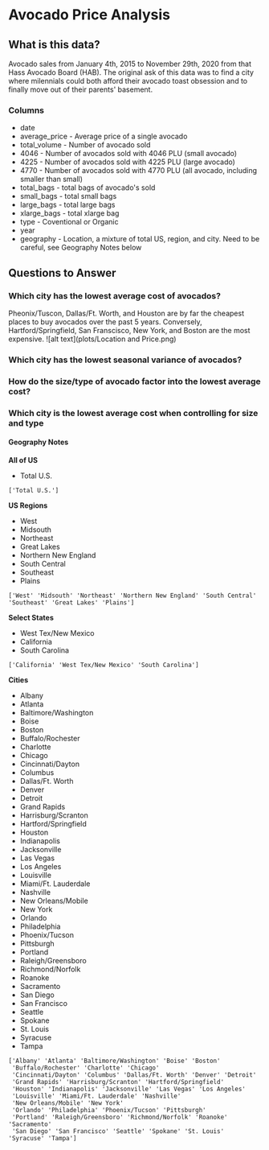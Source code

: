 # Avocado Price Analysis
## What is this data?
Avocado sales from January 4th, 2015 to November 29th, 2020 from that Hass Avocado Board (HAB). The original ask of this data was to find a city where milennials could both afford their avocado toast obsession and to finally move out of their parents' basement.

### Columns 
* date
* average_price - Average price of a single avocado
* total_volume - Number of avocado sold
* 4046 - Number of avocados sold with 4046 PLU (small avocado)
* 4225 - Number of avocados sold with 4225 PLU (large avocado)
* 4770 - Number of avocados sold with 4770 PLU (all avocado, including smaller than small)
* total_bags - total bags of avocado's sold
* small_bags - total small bags
* large_bags - total large bags
* xlarge_bags - total xlarge bag
* type - Coventional or Organic
* year 
* geography - Location, a mixture of total US, region, and city. Need to be careful, see Geography Notes below

## Questions to Answer
### Which city has the lowest average cost of avocados?
Pheonix/Tuscon, Dallas/Ft. Worth, and Houston are by far the cheapest places to buy avocados over the past 5 years. Conversely, Hartford/Springfield, San Franscisco, New York, and Boston are the most expensive.
![alt text](plots/Location and Price.png)
### Which city has the lowest seasonal variance of avocados?

### How do the size/type of avocado factor into the lowest average cost?

### Which city is the lowest average cost when controlling for size and type


#### Geography Notes
**All of US**
* Total U.S.
```
['Total U.S.']
```

**US Regions**
* West
* Midsouth
* Northeast
* Great Lakes
* Northern New England
* South Central
* Southeast
* Plains

```
['West' 'Midsouth' 'Northeast' 'Northern New England' 'South Central' 'Southeast' 'Great Lakes' 'Plains']
```

**Select States**
* West Tex/New Mexico
* California
* South Carolina

```
['California' 'West Tex/New Mexico' 'South Carolina']
```

**Cities**
* Albany 
* Atlanta
* Baltimore/Washington
* Boise
* Boston 
* Buffalo/Rochester
* Charlotte
* Chicago
* Cincinnati/Dayton
* Columbus
* Dallas/Ft. Worth
* Denver
* Detroit
* Grand Rapids
* Harrisburg/Scranton
* Hartford/Springfield
* Houston
* Indianapolis
* Jacksonville
* Las Vegas
* Los Angeles
* Louisville
* Miami/Ft. Lauderdale
* Nashville
* New Orleans/Mobile
* New York
* Orlando
* Philadelphia
* Phoenix/Tucson
* Pittsburgh
* Portland
* Raleigh/Greensboro
* Richmond/Norfolk
* Roanoke
* Sacramento
* San Diego
* San Francisco 
* Seattle
* Spokane
* St. Louis
* Syracuse
* Tampa
```
['Albany' 'Atlanta' 'Baltimore/Washington' 'Boise' 'Boston'
 'Buffalo/Rochester' 'Charlotte' 'Chicago'
 'Cincinnati/Dayton' 'Columbus' 'Dallas/Ft. Worth' 'Denver' 'Detroit'
 'Grand Rapids' 'Harrisburg/Scranton' 'Hartford/Springfield'
 'Houston' 'Indianapolis' 'Jacksonville' 'Las Vegas' 'Los Angeles'
 'Louisville' 'Miami/Ft. Lauderdale' 'Nashville'
 'New Orleans/Mobile' 'New York'
 'Orlando' 'Philadelphia' 'Phoenix/Tucson' 'Pittsburgh'
 'Portland' 'Raleigh/Greensboro' 'Richmond/Norfolk' 'Roanoke' 'Sacramento'
 'San Diego' 'San Francisco' 'Seattle' 'Spokane' 'St. Louis' 'Syracuse' 'Tampa']
 ```